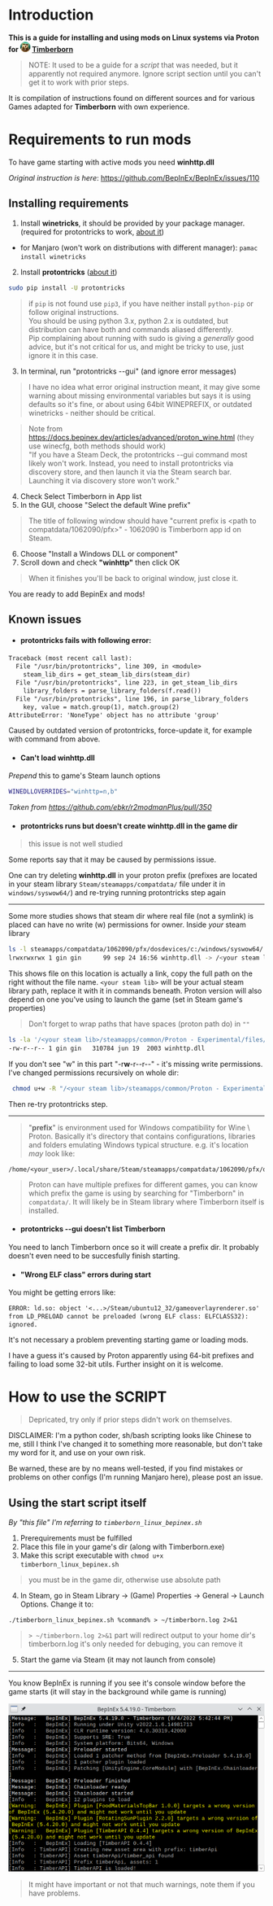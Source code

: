 # Introduction
**This is a guide for installing and using mods on Linux systems via Proton for ![Timberborn logo](https://raw.githubusercontent.com/GinFuyou/Timberborn-GinFuyou/main/LinuxBepInEx/illustrations/Timberborn20x.webp "Timberborn") [Timberborn](https://store.steampowered.com/app/1062090/Timberborn/ "Game Steam store page")** 

> NOTE: It used to be a guide for a *script* that was needed, but it apparently not required anymore. Ignore script section until you can't get it to work with prior steps.

It is compilation of instructions found on different sources and for various Games adapted for **Timberborn** with own experience.

# Requirements to run mods
To have game starting with active mods you need **winhttp.dll**

*Original instruction is here*: https://github.com/BepInEx/BepInEx/issues/110

## Installing requirements

1. Install **winetricks**, it should be provided by your package manager. (required for protontricks to work, [about it](https://wiki.winehq.org/Winetricks))
- for Manjaro (won't work on distributions with different manager): `pamac install winetricks`

2. Install **protontricks** ([about it](https://github.com/Sirmentio/protontricks))

```sh
sudo pip install -U protontricks
```
> if `pip` is not found use `pip3`, if you have neither install `python-pip` or follow original instructions.  
> You should be using python 3.x, python 2.x is outdated, but distribution can have both and commands aliased differently.  
> Pip complaining about running with sudo is giving a *generally* good advice, but it's not critical for us, and might be tricky to use, just ignore it in this case.
3. In terminal, run "protontricks  --gui" (and ignore error messages)
> I have no idea what error original instruction meant, it may give some warning about missing environmental variables but says it is using defaults so it's fine, or about using 64bit WINEPREFIX, or outdated winetricks - neither should be critical.
  
> Note from https://docs.bepinex.dev/articles/advanced/proton_wine.html (they use winecfg, both methods should work)  
> "If you have a Steam Deck, the protontricks --gui command most likely won't work. Instead, you need to install protontricks via discovery store, and then launch it via the Steam search bar. Launching it via discovery store won't work."
4. Check Select Timberborn in App list
5. In the GUI, choose "Select the default Wine prefix" 
> The title of following window should have "current prefix is <path to compatdata/1062090/pfx>" - 1062090 is Timberborn app id on Steam.
6. Choose "Install a Windows DLL or component"
7. Scroll down and check **"winhttp"** then click OK
> When it finishes you'll be back to original window, just close it.

You are ready to add BepinEx and mods!

## Known issues
- #### protontricks fails with following error:
```pycon
Traceback (most recent call last):
  File "/usr/bin/protontricks", line 309, in <module>
    steam_lib_dirs = get_steam_lib_dirs(steam_dir)
  File "/usr/bin/protontricks", line 223, in get_steam_lib_dirs
    library_folders = parse_library_folders(f.read())
  File "/usr/bin/protontricks", line 196, in parse_library_folders
    key, value = match.group(1), match.group(2)
AttributeError: 'NoneType' object has no attribute 'group'
```
Caused by outdated version of protontricks, force-update it, for example with command from above.

- #### Can't load **winhttp.dll**
_Prepend_ this to game's Steam launch options
```sh
WINEDLLOVERRIDES="winhttp=n,b"
```
*Taken from https://github.com/ebkr/r2modmanPlus/pull/350*

- #### protontricks runs but doesn't create winhttp.dll in the game dir
> this issue is not well studied

Some reports say that it may be caused by permissions issue.

One can try deleting **winhttp.dll** in your proton prefix (prefixes are located in your steam library `Steam/steamapps/compatdata/` file under it in `windows/syswow64/`) and re-trying running protontricks step again

---

Some more studies shows that steam dir where real file (not a symlink) is placed can have no write (w) permissions for owner.
Inside *your* steam library
```sh
ls -l steamapps/compatdata/1062090/pfx/dosdevices/c:/windows/syswow64/ | grep winhttp                                            ✔
lrwxrwxrwx 1 gin gin      99 sep 24 16:56 winhttp.dll -> /<your steam lib>/steamapps/common/Proton - Experimental/files/lib/wine/i386-windows/winhttp.dll
```
This shows file on this location is actually a link, copy the full path on the right without the file name. `<your steam lib>` will be your actual steam library path, replace it with it in commands beneath. Proton version will also depend on one you've using to launch the game (set in Steam game's properties)
> Don't forget to wrap paths that have spaces (proton path do) in `""`
```sh
ls -la '/<your steam lib>/steamapps/common/Proton - Experimental/files/lib/wine/i386-windows/' | grep winhttp                                      ✔
-rw-r--r-- 1 gin gin   310784 jun 19  2003 winhttp.dll
```
If you don't see "w" in this part "-r**w**-r--r--" - it's missing write permissions. I've changed permissions recursively on whole dir:
```sh
 chmod u+w -R "/<your steam lib>/steamapps/common/Proton - Experimental/"
```
Then re-try protontricks step.

---

> "**prefix**" is environment used for Windows compatibility for Wine \ Proton. Basically it's directory that contains configurations, libraries and folders emulating Windows typical structure. e.g. it's location *may* look like:
```
/home/<your_user>/.local/share/Steam/steamapps/compatdata/1062090/pfx/drive_c/
```
> Proton can have multiple prefixes for different games, you can know which prefix the game is using by searching for "Timberborn" in `compatdata/`. It will likely be in Steam library where Timberborn itself is installed.

- #### protontricks --gui doesn't list Timberborn
You need to lanch Timberborn once so it will create a prefix dir. It probably doesn't even need to be succesfully finish starting.


- #### "Wrong ELF class" errors during start
You might be getting errors like:
```
ERROR: ld.so: object '<...>/Steam/ubuntu12_32/gameoverlayrenderer.so' from LD_PRELOAD cannot be preloaded (wrong ELF class: ELFCLASS32): ignored.
```
It's not necessary a problem preventing starting game or loading mods.

I have a guess it's caused by Proton apparently using 64-bit prefixes and failing to load some 32-bit utils. Further insight on it is welcome.

# How to use the SCRIPT
> Depricated, try only if prior steps didn't work on themselves.

DISCLAIMER: I'm a python coder, sh/bash scripting looks like Chinese to me, still I think I've changed it to something more reasonable, but don't take my word for it, and use on your own risk.

Be warned, these are by no means well-tested, if you find mistakes or problems on other configs (I'm running Manjaro here), please post an issue.

## Using the start script itself
*By "this file" I'm referring to `timberborn_linux_bepinex.sh`*

1. Prerequirements must be fulfilled
2. Place this file in your game's dir (along with Timberborn.exe)
3. Make this script executable with ```chmod u+x timberborn_linux_bepinex.sh```
>  you must be in the game dir, otherwise use absolute path
4. In Steam, go in Steam Library -> (Game) Properties -> General -> Launch Options. Change it to:
```
./timberborn_linux_bepinex.sh %command% > ~/timberborn.log 2>&1
```
>   `> ~/timberborn.log 2>&1` part will redirect output to your home dir's timberborn.log
 it's only needed for debuging, you can remove it

5. Start the game via Steam (it may not launch from console)
---
You know BepInEx is running if you see it's console window before the game starts (it will stay in the background while game is running)

![Console window](https://raw.githubusercontent.com/GinFuyou/Timberborn-GinFuyou/main/LinuxBepInEx/illustrations/BepInEx_console.png "BepInEx Console")

> It might have important or not that much warnings, note them if you have problems.
